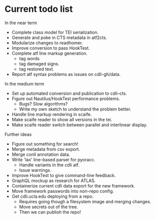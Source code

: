 # Current todo list

In the near term

- Complete class model for TEI serialization.
- Generate and poke in CTS metadata in atf2cts.
- Modularize changes to readhomer.
- Improve conversion to pass HookTest.
- Complete atf line markup generation.
  - tag words
  - tag damaged signs.
  - tag restored text.
- Report atf syntax problems as issues on cdli-gh/data.

In the medium term

- Set up automated conversion and publication to cdli-cts.
- Figure out Nautilus/HookTest performance problems.
  - Bugs? Slow algorithms?
  - Write my own sketch to understand the problem better.
- Handle line markup rendering in scaife.
- Make scaife reader to show all versions in the tei.
- Make scaife reader switch between parallel and interlinear display.

Further ideas

- Figure out something for search!
- Merge metadata from csv export.
- Merge conll annotation data.
- Write 'lax' line-based parser for pyoracc.
  - Handle variants in the cdli atf.
  - Issue warnings.
- Improve HookTest to give command-line feedback.
- GraphQL mockup as research for ATLAS.
- Containerize current cdli data export for the new framework.
- Move framework passwords into non-repo config.
- Get cdli.ucla.edu deploying from a repo.
  - Requires going though a filesystem image and merging changes.
  - Move secrets out of the tree.
  - Then we can publish the repo!

